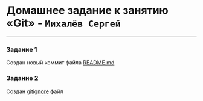 # Домашнее задание к занятию «Git» - `Михалёв Сергей`

---

### Задание 1

Создан новый коммит файла [README.md](https://github.com/sergeMMikh/hw_git_25.10.2023/commit/96f3c4b310853cde07b4f94fed9c7f9c6e49eff7)

### Задание 2

Создан [gitignore](https://github.com/sergeMMikh/hw_git_25.10.2023/commit/96f3c4b310853cde07b4f94fed9c7f9c6e49eff7](https://github.com/sergeMMikh/hw_git_25.10.2023/commit/ded72f434f2e24e20d8b0a3328d0d92d89dda9f7)https://github.com/sergeMMikh/hw_git_25.10.2023/commit/ded72f434f2e24e20d8b0a3328d0d92d89dda9f7](https://github.com/sergeMMikh/hw_git_25.10.2023/commit/ded72f434f2e24e20d8b0a3328d0d92d89dda9f7)https://github.com/sergeMMikh/hw_git_25.10.2023/commit/ded72f434f2e24e20d8b0a3328d0d92d89dda9f7)  файл 
